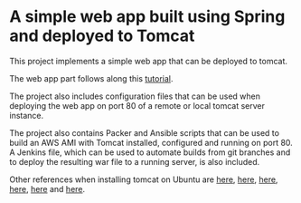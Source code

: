 # A simple web app built using Spring and deployed to Tomcat

This project implements a simple web app that can be deployed to tomcat.

The web app part follows along this [tutorial](https://medium.com/@yuntianhe/create-a-web-project-with-maven-spring-mvc-b859503f74d7).

The project also includes configuration files that can be used when deploying the web app on port 80 of a remote or local tomcat server instance.

The project also contains Packer and Ansible scripts that can be used to build an AWS AMI with Tomcat installed, configured and running on port 80. A Jenkins file, which can be used to automate builds from git branches and to deploy the resulting war file to a running server, is also included.

Other references when installing tomcat on Ubuntu are [here](https://www.linode.com/docs/development/frameworks/apache-tomcat-on-ubuntu-16-04/), [here](https://brianflove.com/2014/06/04/simple-tomcat7-install-on-ubuntu-10/), [here](https://askubuntu.com/questions/1067160/tomcat-7-as-a-service-under-systemctl-in-18-04-configurationsolved
), [here](https://askubuntu.com/a/314614), [here](https://askubuntu.com/a/703674) and [here](https://askubuntu.com/a/79566).
